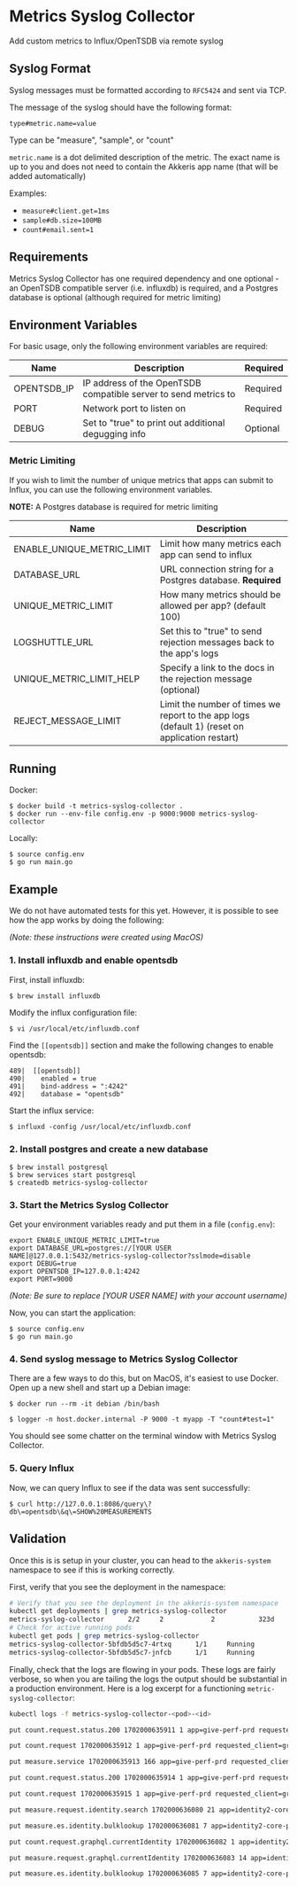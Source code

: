 # Metrics Syslog Collector

Add custom metrics to Influx/OpenTSDB via remote syslog

## Syslog Format

Syslog messages must be formatted according to `RFC5424` and sent via TCP. 

The message of the syslog should have the following format:

`type#metric.name=value`

Type can be "measure", "sample", or "count"

`metric.name` is a dot delimited description of the metric. The exact name is up to you and does not need to contain the Akkeris app name (that will be added automatically)

Examples:
- `measure#client.get=1ms`
- `sample#db.size=100MB`
- `count#email.sent=1`

## Requirements

Metrics Syslog Collector has one required dependency and one optional - an OpenTSDB compatible server (i.e. influxdb) is required, and a Postgres database is optional (although required for metric limiting)

## Environment Variables

For basic usage, only the following environment variables are required:

| Name                        | Description                                                               | Required  |
| --------------------------- | ------------------------------------------------------------------------- | --------- |
| OPENTSDB_IP                 | IP address of the OpenTSDB compatible server to send metrics to           | Required  |
| PORT                        | Network port to listen on                                                 | Required  |
| DEBUG                       | Set to "true" to print out additional degugging info                      | Optional  |

### Metric Limiting

If you wish to limit the number of unique metrics that apps can submit to Influx, you can use the following environment variables.

**NOTE:** A Postgres database is required for metric limiting

| Name                        | Description                                                                                     |
| --------------------------- | ----------------------------------------------------------------------------------------------- | 
| ENABLE_UNIQUE_METRIC_LIMIT  | Limit how many metrics each app can send to influx                                              |
| DATABASE_URL                | URL connection string for a Postgres database. **Required**                                     | 
| UNIQUE_METRIC_LIMIT         | How many metrics should be allowed per app? (default 100)                                       |
| LOGSHUTTLE_URL              | Set this to "true" to send rejection messages back to the app's logs                            |
| UNIQUE_METRIC_LIMIT_HELP    | Specify a link to the docs in the rejection message (optional)                                  |
| REJECT_MESSAGE_LIMIT        | Limit the number of times we report to the app logs (default 1) (reset on application restart)  | 

## Running

Docker:

```shell
$ docker build -t metrics-syslog-collector .
$ docker run --env-file config.env -p 9000:9000 metrics-syslog-collector
```

Locally:

```shell
$ source config.env
$ go run main.go
```

## Example

We do not have automated tests for this yet. However, it is possible to see how the app works by doing the following:

_(Note: these instructions were created using MacOS)_

### 1. Install influxdb and enable opentsdb

First, install influxdb:
```shell
$ brew install influxdb
```

Modify the influx configuration file:
```
$ vi /usr/local/etc/influxdb.conf
```

Find the `[[opentsdb]]` section and make the following changes to enable opentsdb:
```
489|  [[opentsdb]]
490|    enabled = true
491|    bind-address = ":4242"
492|    database = "opentsdb"
```

Start the influx service:
```shell
$ influxd -config /usr/local/etc/influxdb.conf
```

### 2. Install postgres and create a new database

```shell
$ brew install postgresql
$ brew services start postgresql
$ createdb metrics-syslog-collector
```

### 3. Start the Metrics Syslog Collector

Get your environment variables ready and put them in a file (`config.env`):
```
export ENABLE_UNIQUE_METRIC_LIMIT=true
export DATABASE_URL=postgres://[YOUR USER NAME]@127.0.0.1:5432/metrics-syslog-collector?sslmode=disable
export DEBUG=true
export OPENTSDB_IP=127.0.0.1:4242
export PORT=9000
```
_(Note: Be sure to replace [YOUR USER NAME] with your account username)_

Now, you can start the application:
```shell
$ source config.env
$ go run main.go
```

### 4. Send syslog message to Metrics Syslog Collector

There are a few ways to do this, but on MacOS, it's easiest to use Docker. Open up a new shell and start up a Debian image:

```shell
$ docker run --rm -it debian /bin/bash

$ logger -n host.docker.internal -P 9000 -t myapp -T "count#test=1"
```

You should see some chatter on the terminal window with Metrics Syslog Collector. 

### 5. Query Influx

Now, we can query Influx to see if the data was sent successfully:

```shell
$ curl http://127.0.0.1:8086/query\?db\=opentsdb\&q\=SHOW%20MEASUREMENTS
```

## Validation

Once this is is setup in your cluster, you can head to the `akkeris-system` namespace to see if this is working correctly. 

First, verify that you see the deployment in the namespace: 

```bash
# Verify that you see the deployment in the akkeris-system namespace 
kubectl get deployments | grep metrics-syslog-collector
metrics-syslog-collector      2/2     2            2           323d
# Check for active running pods 
kubectl get pods | grep metrics-syslog-collector
metrics-syslog-collector-5bfdb5d5c7-4rtxq      1/1     Running            0          4d18h
metrics-syslog-collector-5bfdb5d5c7-jnfcb      1/1     Running            0          4d18h
```

Finally, check that the logs are flowing in your pods. These logs are fairly verbose, so when you are tailing the logs the output should be substantial in a production environment. Here is a log excerpt for a functioning `metric-syslog-collector`: 

```bash
kubectl logs -f metrics-syslog-collector-<pod>-<id>

put count.request.status.200 1702000635911 1 app=give-perf-prd requested_client=greatwork dyno=dyno-8b8c6c687-444jb path=GET/eProduct/:eProductId

put count.request 1702000635912 1 app=give-perf-prd requested_client=greatwork dyno=dyno-8b8c6c687-444jb path=GET/eProduct/:eProductId

put measure.service 1702000635913 166 app=give-perf-prd requested_client=greatwork dyno=dyno-8b8c6c687-444jb path=GET/eProduct/:eProductId

put count.request.status.200 1702000635914 1 app=give-perf-prd requested_client=greatwork dyno=dyno-8b8c6c687-444jb path=GET/eProduct/:eProductId

put count.request 1702000635915 1 app=give-perf-prd requested_client=greatwork dyno=dyno-8b8c6c687-444jb path=GET/eProduct/:eProductId

put measure.request.identity.search 1702000636080 21 app=identity2-core-prd

put measure.es.identity.bulklookup 1702000636081 7 app=identity2-core-prd

put count.request.graphql.currentIdentity 1702000636082 1 app=identity2-core-prd

put measure.request.graphql.currentIdentity 1702000636083 14 app=identity2-core-prd

put measure.es.identity.bulklookup 1702000636085 7 app=identity2-core-prd
```